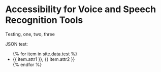 # Accessibility for Voice and Speech Recognition Tools

Testing, one, two, three

JSON test:

<ul>
{% for item in site.data.test %}
  <li>
    {{ item.attr1 }}, {{ item.attr2 }}
  </li>
{% endfor %}
</ul>
